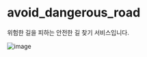 # avoid_dangerous_road
위험한 길을 피하는 안전한 길 찾기 서비스입니다.

![image](https://user-images.githubusercontent.com/62540133/160285121-e9ce3421-b7c3-4c64-aab9-80592aedde03.png)
